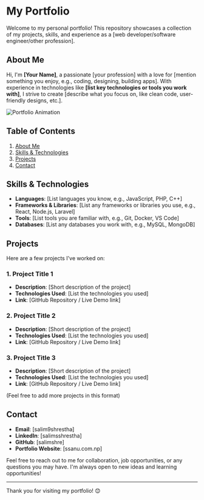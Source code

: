 # My Portfolio

Welcome to my personal portfolio! This repository showcases a collection of my projects, skills, and experience as a [web developer/software engineer/other profession].

## About Me

Hi, I'm **[Your Name]**, a passionate [your profession] with a love for [mention something you enjoy, e.g., coding, designing, building apps]. With experience in technologies like **[list key technologies or tools you work with]**, I strive to create [describe what you focus on, like clean code, user-friendly designs, etc.].

![Portfolio Animation](link_to_your_animation.gif)

## Table of Contents

1. [About Me](#about-me)
2. [Skills & Technologies](#skills--technologies)
3. [Projects](#projects)
4. [Contact](#contact)

## Skills & Technologies

- **Languages**: [List languages you know, e.g., JavaScript, PHP, C++]
- **Frameworks & Libraries**: [List any frameworks or libraries you use, e.g., React, Node.js, Laravel]
- **Tools**: [List tools you are familiar with, e.g., Git, Docker, VS Code]
- **Databases**: [List any databases you work with, e.g., MySQL, MongoDB]

## Projects

Here are a few projects I've worked on:

### 1. **Project Title 1**
   - **Description**: [Short description of the project]
   - **Technologies Used**: [List the technologies you used]
   - **Link**: [GitHub Repository / Live Demo link]

### 2. **Project Title 2**
   - **Description**: [Short description of the project]
   - **Technologies Used**: [List the technologies you used]
   - **Link**: [GitHub Repository / Live Demo link]

### 3. **Project Title 3**
   - **Description**: [Short description of the project]
   - **Technologies Used**: [List the technologies you used]
   - **Link**: [GitHub Repository / Live Demo link]

(Feel free to add more projects in this format)

## Contact

- **Email**: [salim9shrestha]
- **LinkedIn**: [salimsshrestha]
- **GitHub**: [salimshre]
- **Portfolio Website**: [ssanu.com.np]

Feel free to reach out to me for collaboration, job opportunities, or any questions you may have. I'm always open to new ideas and learning opportunities!

---

Thank you for visiting my portfolio! 😊
